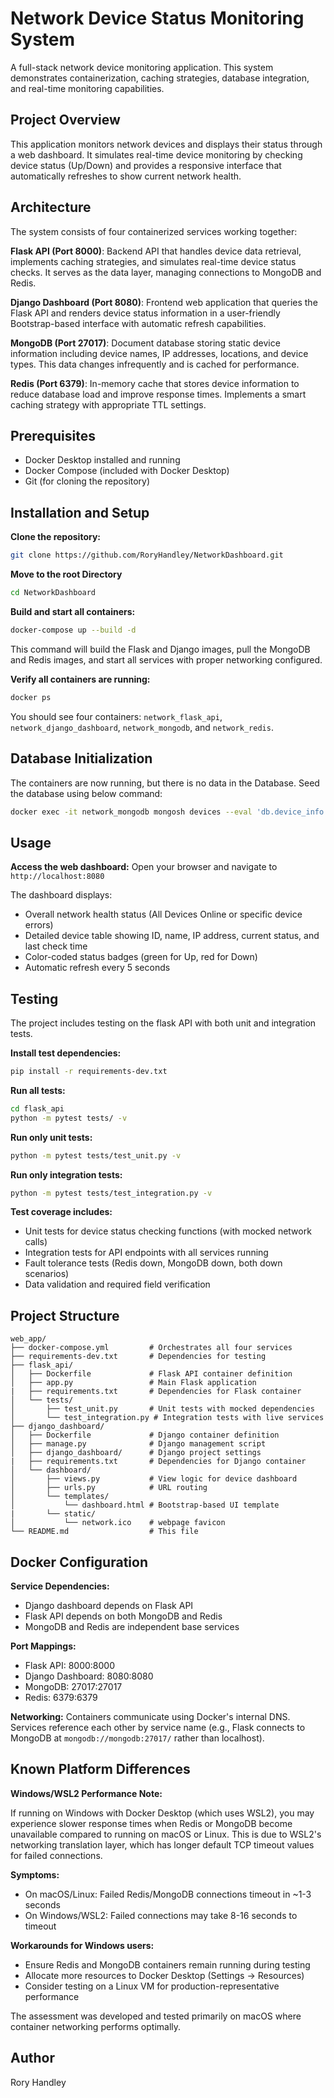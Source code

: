 # Network Device Status Monitoring System

A full-stack network device monitoring application. This system demonstrates containerization, caching strategies, database integration, and real-time monitoring capabilities.

## Project Overview

This application monitors network devices and displays their status through a web dashboard. It simulates real-time device monitoring by checking device status (Up/Down) and provides a responsive interface that automatically refreshes to show current network health.

## Architecture

The system consists of four containerized services working together:

**Flask API (Port 8000)**: Backend API that handles device data retrieval, implements caching strategies, and simulates real-time device status checks. It serves as the data layer, managing connections to MongoDB and Redis.

**Django Dashboard (Port 8080)**: Frontend web application that queries the Flask API and renders device status information in a user-friendly Bootstrap-based interface with automatic refresh capabilities.

**MongoDB (Port 27017)**: Document database storing static device information including device names, IP addresses, locations, and device types. This data changes infrequently and is cached for performance.

**Redis (Port 6379)**: In-memory cache that stores device information to reduce database load and improve response times. Implements a smart caching strategy with appropriate TTL settings.



## Prerequisites

- Docker Desktop installed and running
- Docker Compose (included with Docker Desktop)
- Git (for cloning the repository)

## Installation and Setup

**Clone the repository:**
```bash
git clone https://github.com/RoryHandley/NetworkDashboard.git
```

**Move to the root Directory**
```bash
cd NetworkDashboard
```

**Build and start all containers:**
```bash
docker-compose up --build -d
```

This command will build the Flask and Django images, pull the MongoDB and Redis images, and start all services with proper networking configured.

**Verify all containers are running:**
```bash
docker ps
```

You should see four containers: `network_flask_api`, `network_django_dashboard`, `network_mongodb`, and `network_redis`.

## Database Initialization

The containers are now running, but there is no data in the Database. Seed the database using below command:
```bash
docker exec -it network_mongodb mongosh devices --eval 'db.device_info.insertMany([{"id": 1, "name": "Router1", "ip_address": "192.168.1.1"}, {"id": 2, "name": "Switch1", "ip_address": "192.168.1.2"}, {"id": 3, "name": "Firewall1", "ip_address": "192.168.1.3"}])'
```

## Usage

**Access the web dashboard:**
Open your browser and navigate to `http://localhost:8080`

The dashboard displays:
- Overall network health status (All Devices Online or specific device errors)
- Detailed device table showing ID, name, IP address, current status, and last check time
- Color-coded status badges (green for Up, red for Down)
- Automatic refresh every 5 seconds


## Testing

The project includes testing on the flask API with both unit and integration tests.

**Install test dependencies:**
```bash
pip install -r requirements-dev.txt
```

**Run all tests:**
```bash
cd flask_api
python -m pytest tests/ -v
```

**Run only unit tests:**
```bash
python -m pytest tests/test_unit.py -v
```

**Run only integration tests:**
```bash
python -m pytest tests/test_integration.py -v
```

**Test coverage includes:**
- Unit tests for device status checking functions (with mocked network calls)
- Integration tests for API endpoints with all services running
- Fault tolerance tests (Redis down, MongoDB down, both down scenarios)
- Data validation and required field verification

## Project Structure

```
web_app/
├── docker-compose.yml         # Orchestrates all four services
├── requirements-dev.txt       # Dependencies for testing
├── flask_api/
│   ├── Dockerfile             # Flask API container definition
│   ├── app.py                 # Main Flask application
|   ├── requirements.txt       # Dependencies for Flask container
│   └── tests/
│       ├── test_unit.py       # Unit tests with mocked dependencies
│       └── test_integration.py # Integration tests with live services
├── django_dashboard/
│   ├── Dockerfile             # Django container definition
│   ├── manage.py              # Django management script
│   ├── django_dashboard/      # Django project settings
|   ├── requirements.txt       # Dependencies for Django container
│   └── dashboard/
│       ├── views.py           # View logic for device dashboard
│       ├── urls.py            # URL routing
│       └── templates/
│           └── dashboard.html # Bootstrap-based UI template
|       └── static/
│           └── network.ico    # webpage favicon
└── README.md                  # This file
```


## Docker Configuration

**Service Dependencies:**
- Django dashboard depends on Flask API
- Flask API depends on both MongoDB and Redis
- MongoDB and Redis are independent base services

**Port Mappings:**
- Flask API: 8000:8000
- Django Dashboard: 8080:8080
- MongoDB: 27017:27017
- Redis: 6379:6379

**Networking:**
Containers communicate using Docker's internal DNS. Services reference each other by service name (e.g., Flask connects to MongoDB at `mongodb://mongodb:27017/` rather than localhost).

## Known Platform Differences

**Windows/WSL2 Performance Note:**

If running on Windows with Docker Desktop (which uses WSL2), you may experience slower response times when Redis or MongoDB become unavailable compared to running on macOS or Linux. This is due to WSL2's networking translation layer, which has longer default TCP timeout values for failed connections.

**Symptoms:**
- On macOS/Linux: Failed Redis/MongoDB connections timeout in ~1-3 seconds
- On Windows/WSL2: Failed connections may take 8-16 seconds to timeout


**Workarounds for Windows users:**
- Ensure Redis and MongoDB containers remain running during testing
- Allocate more resources to Docker Desktop (Settings → Resources)
- Consider testing on a Linux VM for production-representative performance

The assessment was developed and tested primarily on macOS where container networking performs optimally.

## Author

Rory Handley 
